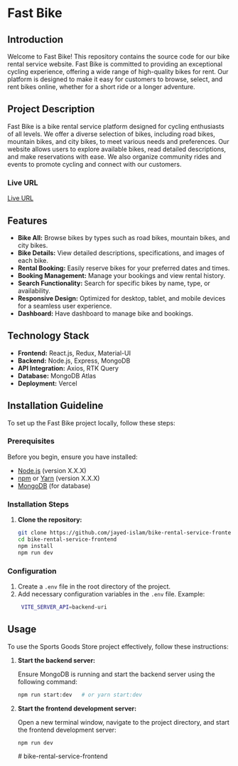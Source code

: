 # Fast Bike

## Introduction

Welcome to Fast Bike! This repository contains the source code for our bike rental service website. Fast Bike is committed to providing an exceptional cycling experience, offering a wide range of high-quality bikes for rent. Our platform is designed to make it easy for customers to browse, select, and rent bikes online, whether for a short ride or a longer adventure.

## Project Description

Fast Bike is a bike rental service platform designed for cycling enthusiasts of all levels. We offer a diverse selection of bikes, including road bikes, mountain bikes, and city bikes, to meet various needs and preferences. Our website allows users to explore available bikes, read detailed descriptions, and make reservations with ease. We also organize community rides and events to promote cycling and connect with our customers.

### Live URL

[Live URL](https://bike-rental-service-fast-bike.vercel.app "Visit the live application")

## Features

- **Bike All:** Browse bikes by types such as road bikes, mountain bikes, and city bikes.
- **Bike Details:** View detailed descriptions, specifications, and images of each bike.
- **Rental Booking:** Easily reserve bikes for your preferred dates and times.
- **Booking Management:** Manage your bookings and view rental history.
- **Search Functionality:** Search for specific bikes by name, type, or availability.
- **Responsive Design:** Optimized for desktop, tablet, and mobile devices for a seamless user experience.
- **Dashboard:** Have dashboard to manage bike and bookings.

## Technology Stack

- **Frontend:** React.js, Redux, Material-UI
- **Backend:** Node.js, Express, MongoDB
- **API Integration:** Axios, RTK Query
- **Database:** MongoDB Atlas
- **Deployment:** Vercel

## Installation Guideline

To set up the Fast Bike project locally, follow these steps:

### Prerequisites

Before you begin, ensure you have installed:

- [Node.js](https://nodejs.org) (version X.X.X)
- [npm](https://www.npmjs.com/) or [Yarn](https://yarnpkg.com/) (version X.X.X)
- [MongoDB](https://www.mongodb.com/) (for database)

### Installation Steps

1. **Clone the repository:**
   ```bash
   git clone https://github.com/jayed-islam/bike-rental-service-frontend
   cd bike-rental-service-frontend
   npm install
   npm run dev
   ```

### Configuration

1. Create a `.env` file in the root directory of the project.
2. Add necessary configuration variables in the `.env` file.
   Example:
   ```bash
    VITE_SERVER_API=backend-uri
   ```

## Usage

To use the Sports Goods Store project effectively, follow these instructions:

1. **Start the backend server:**

   Ensure MongoDB is running and start the backend server using the following command:

   ```bash
   npm run start:dev   # or yarn start:dev
   ```

2. **Start the frontend development server:**

   Open a new terminal window, navigate to the project directory, and start the frontend development server:

   ```bash
   npm run dev
   ```

   #   b i k e - r e n t a l - s e r v i c e - f r o n t e n d 
    
    

